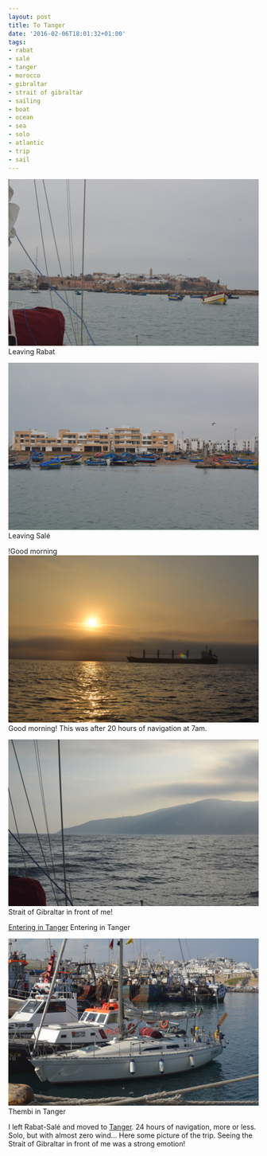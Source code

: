 ```yaml
---
layout: post
title: To Tanger
date: '2016-02-06T18:01:32+01:00'
tags:
- rabat
- salé
- tanger
- morocco
- gibraltar
- strait of gibraltar
- sailing
- boat
- ocean
- sea
- solo
- atlantic
- trip
- sail
---
```

![Leaving Rabat](/files/tumblr_o24x5fgBgZ1tq106bo1_1280.jpg)
Leaving Rabat

![Leaving Salé](/files/tumblr_o24x5fgBgZ1tq106bo2_1280.jpg)
Leaving Salé

!Good morning![](/files/tumblr_o24x5fgBgZ1tq106bo3_1280.jpg)
Good morning! This was after 20 hours of navigation at 7am.

![Streit of Gibraltar in front of me!](/files/tumblr_o24x5fgBgZ1tq106bo4_1280.jpg)
Strait of Gibraltar in front of me!

[Entering in Tanger](/files/tumblr_o24x5fgBgZ1tq106bo5_1280.jpg)
Entering in Tanger

![Thembi in tanger](/files/tumblr_o24x5fgBgZ1tq106bo6_1280.jpg)
Thembi in Tanger

I left Rabat-Salé and moved to [Tanger](https://en.wikipedia.org/wiki/Tanger). 24 hours of navigation, more or less. Solo, but with almost zero wind… Here some picture of the trip. Seeing the Strait of Gibraltar in front of me was a strong emotion!

